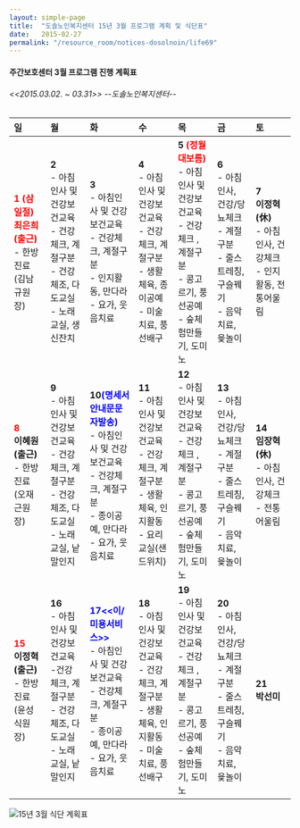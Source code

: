 ```yaml
---
layout: simple-page
title:  "도솔노인복지센터 15년 3월 프로그램 계획 및 식단표"
date:   2015-02-27
permalink: "/resource_room/notices-dosolnoin/life69"
---
```


#### **주간보호센터 3월 프로그램 진행 계획표** 

###### *<<2015.03.02. ~ 03.31>> --도솔노인복지센터--*

|일|월|화|수|목|금|토|
|:-|:-|:-|:-|:-|:-|:-|
| **<span style="color:red;">1 (삼일절)<br> 최은희(출근)</span>** <br>- 한방진료(김남규원장)| **2** <br> - 아침인사 및 건강보건교육 <br>- 건강체크, 계절구분 <br>- 건강체조, 다도교실 <br>- 노래교실, 생신잔치| **3** <br>- 아침인사 및 건강보건교육 <br>-  건강체크, 계절구분 <br> - 인지활동, 만다라 <br>- 요가, 웃음치료| **4** <br> - 아침인사 및  건강보건교육 <br>- 건강체크, 계절구분 <br> - 생활체육, 종이공예 <br>- 미술치료, 풍선배구 | **5 <span style="color:red;">(정월대보름) </span>** <br> - 아침인사 및 건강보건교육 <br>- 건강체크 , 계절구분 <br> - 콩고르기, 풍선공예 <br>- 숲체험만들기, 도미노 | **6** <br> - 아침인사, 건강/당뇨체크 <br>- 계절구분 <br> - 줄스트레칭, 구슬꿰기 <br>- 음악치료, 윷놀이 | **7** <br> **이정혁(休)**<br> - 아침인사, 건강체크 <br>- 인지활동, 전통어울림 |
|**<span style="color:red;">8</span>** <br>**이혜원(출근)**<br> - 한방진료(오재근원장) | **9** <br> - 아침인사 및 건강보건교육 <br>- 건강체크, 계절구분 <br>- 건강체조, 다도교실 <br>- 노래교실, 낱말인지| **10<span style="color:blue;">(명세서안내문문자발송)</span>** <br>- 아침인사 및 건강보건교육 <br>-  건강체크, 계절구분 <br> - 종이공예, 만다라 <br>- 요가, 웃음치료| **11** <br> - 아침인사 및  건강보건교육 <br>- 건강체크, 계절구분 <br> - 생활체육, 인지활동 <br>- 요리교실(샌드위치) | **12** <br> - 아침인사 및 건강보건교육 <br>- 건강체크 , 계절구분 <br> - 콩고르기, 풍선공예 <br>- 숲체험만들기, 도미노 | **13** <br> - 아침인사, 건강/당뇨체크 <br>- 계절구분 <br> - 줄스트레칭, 구슬꿰기 <br>- 음악치료, 윷놀이 | **14** <br> **임장혁(休)**<br> - 아침인사, 건강체크 <br>- 전통어울림 |
|**<span style="color:red;">15</span>** <br>**이정혁(출근)**<br> - 한방진료(윤성식원장) | **16** <br> - 아침인사 및 건강보건교육 <br>-건강체크, 계절구분 <br>- 건강체조, 다도교실 <br>- 노래교실, 낱말인지 | **<span style="color:blue;">17<<이/미용서비스>> </span>** <br>- 아침인사 및 건강보건교육 <br>- 건강체크, 계절구분 <br> - 종이공예, 만다라 <br>- 요가, 웃음치료| **18** <br>- 아침인사 및 건강보건교육 <br>-  건강체크, 계절구분 <br> - 생활체육, 인지활동 <br>- 미술치료, 풍선배구 | **19** <br> - 아침인사 및 건강보건교육 <br>- 건강체크 , 계절구분 <br> - 콩고르기, 풍선공예 <br>- 숲체험만들기, 도미노 | **20** <br> - 아침인사, 건강/당뇨체크 <br>- 계절구분 <br> - 줄스트레칭, 구슬꿰기 <br>- 음악치료, 윷놀이 | **21** <br> **박선미**<br>|


![15년 3월 식단 계획표](/resource_room/notices-dosolnoin/files/15년3월프로그램계획및식단표2.png)
